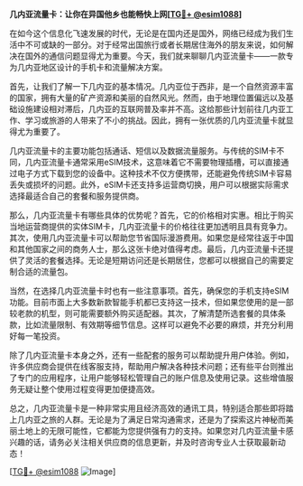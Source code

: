 **几内亚流量卡：让你在异国他乡也能畅快上网[[TG💪+ @esim1088](https://t.me/s/esim1088)]**

在如今这个信息化飞速发展的时代，无论是在国内还是国外，网络已经成为我们生活中不可或缺的一部分。对于经常出国旅行或者长期居住海外的朋友来说，如何解决在国外的通信问题显得尤为重要。今天，我们就来聊聊几内亚流量卡——一款专为几内亚地区设计的手机卡和流量解决方案。

首先，让我们了解一下几内亚的基本情况。几内亚位于西非，是一个自然资源丰富的国家，拥有大量的矿产资源和美丽的自然风光。然而，由于地理位置偏远以及基础设施建设相对滞后，几内亚的互联网普及率并不高。这给那些计划前往几内亚工作、学习或旅游的人带来了不小的挑战。因此，拥有一张优质的几内亚流量卡就显得尤为重要了。

几内亚流量卡的主要功能包括通话、短信以及数据流量服务。与传统的SIM卡不同，几内亚流量卡通常采用eSIM技术，这意味着它不需要物理插槽，可以直接通过电子方式下载到您的设备中。这种技术不仅方便携带，还能避免传统SIM卡容易丢失或损坏的问题。此外，eSIM卡还支持多运营商切换，用户可以根据实际需求选择最适合自己的套餐和服务提供商。

那么，几内亚流量卡有哪些具体的优势呢？首先，它的价格相对实惠。相比于购买当地运营商提供的实体SIM卡，几内亚流量卡的价格往往更加透明且具有竞争力。其次，使用几内亚流量卡可以帮助您节省国际漫游费用。如果您是经常往返于中国和其他国家之间的商务人士，那么这张卡绝对值得考虑。最后，几内亚流量卡还提供了灵活的套餐选择。无论是短期访问还是长期居住，您都可以根据自己的需要定制合适的流量包。

当然，在选择几内亚流量卡时也有一些注意事项。首先，确保您的手机支持eSIM功能。目前市面上大多数新款智能手机都已支持这一技术，但如果您使用的是一部较老款的机型，则可能需要额外购买适配器。其次，了解清楚所选套餐的具体条款，比如流量限制、有效期等细节信息。这样可以避免不必要的麻烦，并充分利用好每一笔投资。

除了几内亚流量卡本身之外，还有一些配套的服务可以帮助提升用户体验。例如，许多供应商会提供在线客服支持，帮助用户解决各种技术问题；还有些平台则推出了专门的应用程序，让用户能够轻松管理自己的账户信息及使用记录。这些增值服务无疑让整个使用过程变得更加便捷高效。

总之，几内亚流量卡是一种非常实用且经济高效的通讯工具，特别适合那些即将踏上几内亚之旅的人群。无论是为了满足日常沟通需求，还是为了探索这片神秘而美丽土地上的无限可能性，它都能为您提供强有力的支持。如果您对几内亚流量卡感兴趣的话，请务必关注相关供应商的信息更新，并及时咨询专业人士获取最新动态！

[[TG💪+ @esim1088](https://t.me/s/esim1088) ![Image](https://i.postimg.cc/4NQfJmqS/Snipaste-2025-05-13-00-14-12.png)]